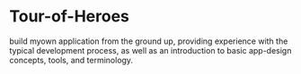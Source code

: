 # Tour-of-Heroes
build myown application from the ground up, providing experience with the typical development process, as well as an introduction to basic app-design concepts, tools, and terminology.
